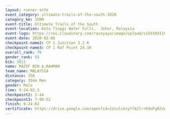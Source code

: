 ```yaml
--- 
layout: runner-info 
event_category: ultimate-trails-of-the-south-2020 
category_km: 35KM 
event-title: Ultimate Trails of the South 
event-location: Kota Tinggi Water Falls,  Johor, Malaysia 
event-logo: https://res.cloudinary.com/raceyaya/image/upload/v1581841103/logo/2020/ultimate-trails-2020_i93dfj.jpg 
event-date: 2020-02-08 
checkpoint-name2: CP 1 Junction 3.2 K 
checkpoint-name3: CP 1 Raf Point 24.1K 
overall_rank: 76
gender_rank: 55
bib: 3011
name: RAZIF BIN A.RAHMAN
team_name: MALAYSIA
distance: 35K
category: 35km Men
gender: Male
time: 9-24-02.3
checkpoint2: 2-44
checkpoint3: 7-00-52
finish: 9-24-02
certificate: https://drive.google.com/open?id=1UiulsknyY762lrrK0oPgR2vWja0tLGpj
--- 
```

